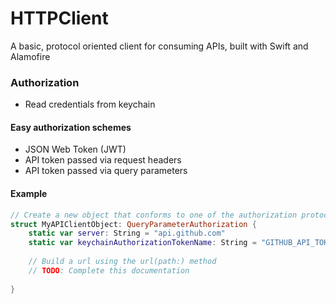 # HTTPClient

A basic, protocol oriented client for consuming APIs, built with Swift and Alamofire


### Authorization
- Read credentials from keychain
#### Easy authorization schemes
- JSON Web Token (JWT)
- API token passed via request headers
- API token passed via query parameters

#### Example
```swift
// Create a new object that conforms to one of the authorization protocols
struct MyAPIClientObject: QueryParameterAuthorization {
    static var server: String = "api.github.com"
    static var keychainAuthorizationTokenName: String = "GITHUB_API_TOKEN"
    
    // Build a url using the url(path:) method
    // TODO: Complete this documentation
    
}
```
